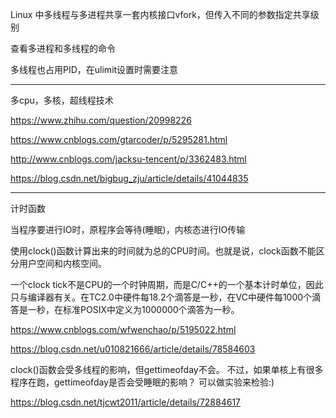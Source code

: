 

Linux 中多线程与多进程共享一套内核接口vfork，但传入不同的参数指定共享级别

查看多进程和多线程的命令

多线程也占用PID，在ulimit设置时需要注意

---

多cpu，多核，超线程技术

https://www.zhihu.com/question/20998226

https://www.cnblogs.com/gtarcoder/p/5295281.html

http://www.cnblogs.com/jacksu-tencent/p/3362483.html

https://blog.csdn.net/bigbug_zju/article/details/41044835

---

计时函数

当程序要进行IO时，原程序会等待(睡眠)，内核态进行IO传输

使用clock()函数计算出来的时间就为总的CPU时间。也就是说，clock函数不能区分用户空间和内核空间。

一个clock tick不是CPU的一个时钟周期，而是C/C++的一个基本计时单位，因此只与编译器有关。在TC2.0中硬件每18.2个滴答是一秒，在VC中硬件每1000个滴答是一秒，在标准POSIX中定义为1000000个滴答为一秒。

https://www.cnblogs.com/wfwenchao/p/5195022.html

https://blog.csdn.net/u010821666/article/details/78584603

clock()函数会受多线程的影响，但gettimeofday不会。
不过，如果单核上有很多程序在跑，gettimeofday是否会受睡眠的影响？
可以做实验来检验:)

https://blog.csdn.net/tjcwt2011/article/details/72884617

